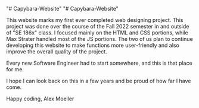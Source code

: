 "# Capybara-Website" 
"# Capybara-Website" 

This website marks my first ever completed web designing project. This project was done over the course of the Fall 2022 semester in and outside of "SE 186x" class. I focused mainly on the HTML and CSS portions, while Max Strater handled most of the JS portions. The two of us plan to continue developing this website to make functions more user-friendly and also improve the overall quality of the project.

Every new Software Engineer had to start somewhere, and this is that place for me.

I hope I can look back on this in a few years and be proud of how far I have come.

Happy coding,
Alex Moeller
